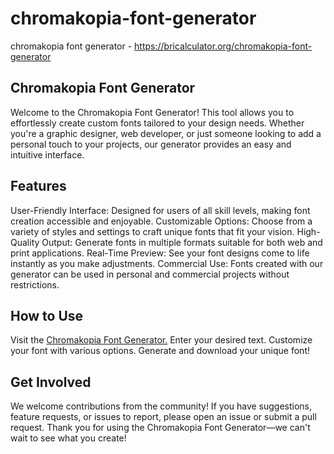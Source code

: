 # chromakopia-font-generator
chromakopia font generator - https://bricalculator.org/chromakopia-font-generator

## Chromakopia Font Generator
Welcome to the Chromakopia Font Generator! This tool allows you to effortlessly create custom fonts tailored to your design needs. Whether you're a graphic designer, web developer, or just someone looking to add a personal touch to your projects, our generator provides an easy and intuitive interface.
## Features
User-Friendly Interface: Designed for users of all skill levels, making font creation accessible and enjoyable.
Customizable Options: Choose from a variety of styles and settings to craft unique fonts that fit your vision.
High-Quality Output: Generate fonts in multiple formats suitable for both web and print applications.
Real-Time Preview: See your font designs come to life instantly as you make adjustments.
Commercial Use: Fonts created with our generator can be used in personal and commercial projects without restrictions.
## How to Use
Visit the [Chromakopia Font Generator.](https://bricalculator.org/chromakopia-font-generator)
Enter your desired text.
Customize your font with various options.
Generate and download your unique font!
## Get Involved
We welcome contributions from the community! If you have suggestions, feature requests, or issues to report, please open an issue or submit a pull request.
Thank you for using the Chromakopia Font Generator—we can't wait to see what you create!
